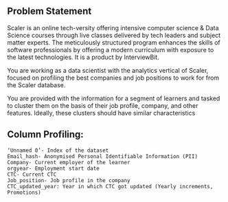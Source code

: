 ## Problem Statement

Scaler is an online tech-versity offering intensive computer science & Data Science courses through live classes delivered by tech leaders and subject matter experts. The meticulously structured program enhances the skills of software professionals by offering a modern curriculum with exposure to the latest technologies. It is a product by InterviewBit.

You are working as a data scientist with the analytics vertical of Scaler, focused on profiling the best companies and job positions to work for from the Scaler database. 

You are provided with the information for a segment of learners and tasked to cluster them on the basis of their job profile, company, and other features. Ideally, these clusters should have similar characteristics


## Column Profiling:

	‘Unnamed 0’- Index of the dataset
	Email_hash- Anonymised Personal Identifiable Information (PII)
	Company- Current employer of the learner
	orgyear- Employment start date
	CTC- Current CTC
	Job_position- Job profile in the company
	CTC_updated_year: Year in which CTC got updated (Yearly increments, Promotions)
